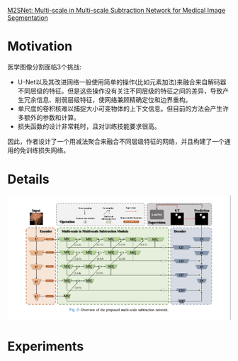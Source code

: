 [M2SNet: Multi-scale in Multi-scale Subtraction Network for Medical Image Segmentation](https://arxiv.org/pdf/2303.10894.pdf)

# Motivation
医学图像分割面临3个挑战:
- U-Net以及其改进网络一般使用简单的操作(比如元素加法)来融合来自解码器不同层级的特征。但是这些操作没有关注不同层级的特征之间的差异，导致产生冗余信息、削弱层级特征，使网络兼顾精确定位和边界重构。
- 单尺度的卷积核难以捕捉大小可变物体的上下文信息。但目前的方法会产生许多额外的参数和计算。
- 损失函数的设计非常耗时，且对训练技能要求很高。

因此，作者设计了一个用减法聚合来融合不同层级特征的网络，并且构建了一个通用的免训练损失网络。

# Details
![Fig](../images/M2Net1.png "Main")

# Experiments
